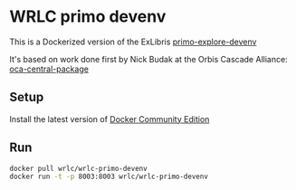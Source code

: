 # WRLC primo devenv

This is a Dockerized version of the ExLibris [primo-explore-devenv](https://github.com/ExLibrisGroup/primo-explore-devenv) 

It's based on work done first by Nick Budak at the Orbis Cascade Alliance: [oca-central-package](https://github.com/alliance-pcsg/oca-central-package)

## Setup
Install the latest version of [Docker Community Edition](https://www.docker.com/community-edition#/download)

## Run
```bash
docker pull wrlc/wrlc-primo-devenv
docker run -t -p 8003:8003 wrlc/wrlc-primo-devenv
```
